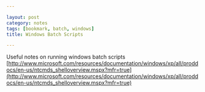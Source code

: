 ```yaml
---

layout: post
category: notes
tags: [bookmark, batch, windows]
title: Windows Batch Scripts

---
```


Useful notes on running windows batch scripts
[http://www.microsoft.com/resources/documentation/windows/xp/all/proddocs/en-us/ntcmds_shelloverview.mspx?mfr=true](http://www.microsoft.com/resources/documentation/windows/xp/all/proddocs/en-us/ntcmds_shelloverview.mspx?mfr=true)
